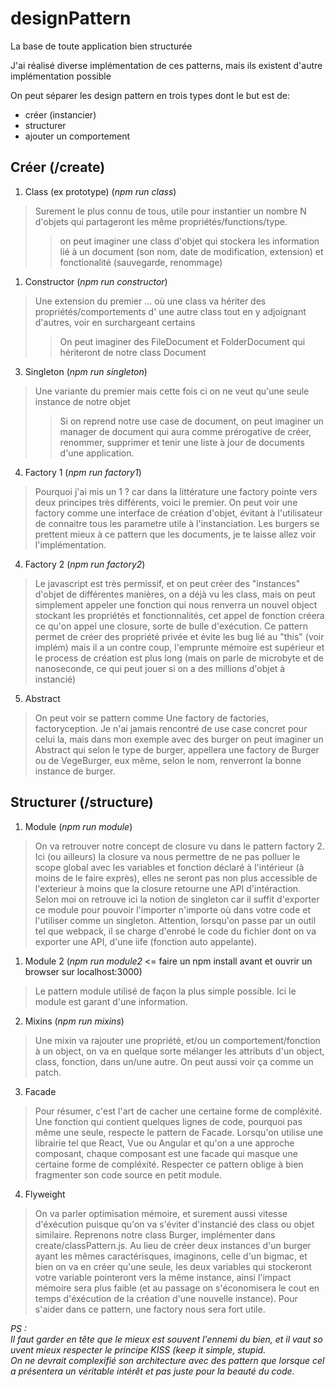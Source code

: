 # designPattern
La base de toute application bien structurée

J'ai réalisé diverse implémentation de ces patterns, mais ils existent d'autre implémentation possible

On peut séparer les design pattern en trois types dont le but est de:

- créer (instancier)
- structurer
- ajouter un comportement


## **Créer** (/create)

1)  Class (ex prototype) (*npm run class*)

> Surement le plus connu de tous, utile pour instantier un nombre N d'objets qui partageront les même propriétés/functions/type.
>> on peut imaginer une class d'objet qui stockera les information lié à un document (son nom, date de modification, extension) et fonctionalité (sauvegarde, renommage)
    

1) Constructor (*npm run constructor*)

> Une extension du premier ... où une class va hériter des propriétés/comportements d' une autre class tout en y adjoignant d'autres, voir en surchargeant certains
>> On peut imaginer des FileDocument et FolderDocument qui hériteront de notre class Document

3) Singleton (*npm run singleton*)

> Une variante du premier mais cette fois ci on ne veut qu'une seule instance de notre objet
>> Si on reprend notre use case de document, on peut imaginer un manager de document qui aura comme prérogative de créer, renommer, supprimer et tenir une liste à jour de documents d'une application.

4) Factory 1 (*npm run factory1*)

> Pourquoi j'ai mis un 1 ? car dans la littérature une factory pointe vers deux principes très différents, voici le premier. On peut voir une factory comme une interface de création d'objet, évitant à l'utilisateur de connaitre tous les parametre utile à l'instanciation. Les burgers se prettent mieux à ce pattern que les documents, je te laisse allez voir l'implémentation.

4) Factory 2 (*npm run factory2*)

> Le javascript est très permissif, et on peut créer des "instances" d'objet de différentes manières, on a déjà vu les class, mais on peut simplement appeler une fonction qui nous renverra un nouvel object stockant les propriétés et fonctionnalités, cet appel de fonction créera ce qu'on appel une closure, sorte de bulle d'exécution. Ce pattern permet de créer des propriété privée et évite les bug lié au "this" (voir implém) mais il a un contre coup, l'emprunte mémoire est supérieur et le process de création est plus long (mais on parle de microbyte et de nanoseconde, ce qui peut jouer si on a des millions d'objet à instancié)

5) Abstract

> On peut voir se pattern comme Une factory de factories, factoryception. Je n'ai jamais rencontré de use case concret pour celui la, mais dans mon exemple avec des burger on peut imaginer un Abstract qui selon le type de burger, appellera une factory de Burger ou de VegeBurger, eux même, selon le nom, renverront la bonne instance de burger.

## **Structurer** (/structure)

1) Module (*npm run module*)

> On va retrouver notre concept de closure vu dans le pattern factory 2. Ici (ou ailleurs) la closure va nous permettre de ne pas polluer le scope global avec les variables et fonction déclaré à l'intérieur (à moins de le faire exprès), elles ne seront pas non plus accessible de l'exterieur à moins que la closure retourne une API d'intéraction. Selon moi on retrouve ici la notion de singleton car il suffit d'exporter ce module pour pouvoir l'importer n'importe où dans votre code et l'utiliser comme un singleton. Attention, lorsqu'on passe par un outil tel que webpack, il se charge d'enrobé le code du fichier dont on va exporter une API, d'une iife (fonction auto appelante).

1) Module 2 (*npm run module2* <= faire un npm install avant et ouvrir un browser sur localhost:3000) 

> Le pattern module utilisé de façon la plus simple possible. Ici le module est garant d'une information.

2) Mixins (*npm run mixins*)

> Une mixin va rajouter une propriété, et/ou un comportement/fonction à un object, on va en quelque sorte mélanger les attributs d'un object, class, fonction, dans un/une autre. On peut aussi voir ça comme un patch.

3) Facade

> Pour résumer, c'est l'art de cacher une certaine forme de compléxité. Une fonction qui contient quelques lignes de code, pourquoi pas même une seule, respecte le pattern de Facade. Lorsqu'on utilise une librairie tel que React, Vue ou Angular et qu'on a une approche composant, chaque composant est une facade qui masque une certaine forme de compléxité. Respecter ce pattern oblige à bien fragmenter son code source en petit module.

4) Flyweight

> On va parler optimisation mémoire, et surement aussi vitesse d'éxécution puisque qu'on va s'éviter d'instancié des class ou objet similaire. Reprenons notre class Burger, implémenter dans create/classPattern.js. Au lieu de créer deux instances d'un burger ayant les mêmes caractérisques, imaginons, celle d'un bigmac, et bien on va en créer qu'une seule, les deux variables qui stockeront votre variable pointeront vers la même instance, ainsi l'impact mémoire sera plus faible (et au passage on s'économisera le cout en temps d'éxécution de la création d'une nouvelle instance). Pour s'aider dans ce pattern, une factory nous sera fort utile.

*PS : Il faut garder en tête que le mieux est souvent l'ennemi du bien, et il vaut souvent mieux respecter le principe KISS (keep it simple, stupid. On ne devrait complexifié son architecture avec des pattern que lorsque cela présentera un véritable intérêt et pas juste pour la beauté du code.*